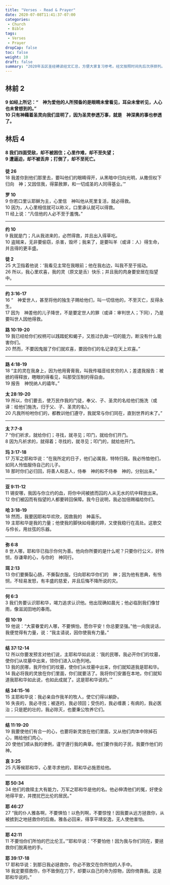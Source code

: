 ```yaml
---
title: "Verses - Read & Prayer"
date: 2020-07-08T11:41:37-07:00
categories:
 - Church
 - Bible
tags:
 - Verses
 - Prayer
dropCap: false
toc: false
weight: 10
draft: false
summary: "2020年五区圣经祷读经文汇总，方便大家复习参考。经文按照时间先后次序排列。最近一周的祷读经文在上面，以前的经文放在下面。"
---
```


## 林前 2
#### 9	如经上所记：“　神为爱他的人所预备的是眼睛未曾看见，耳朵未曾听见，人心也未曾想到的。”<br>10	只有神藉着圣灵向我们显明了，因为圣灵参透万事，就是　神深奥的事也参透了。

## 林后 4
#### 8	我们四面受敌，却不被困住；心里作难，却不至失望；<br>9	遭逼迫，却不被丢弃；打倒了，却不至死亡。

**徒 26**<br>
18 	我差你到他们那里去，要叫他们的眼睛得开，从黑暗中归向光明，从撒但权下归向　神；又因信我，得蒙赦罪，和一切成圣的人同得基业。’”

**罗 10**<br>
9 	你若口里认耶稣为主，心里信　神叫他从死里复活，就必得救。<br> 10 	因为，人心里相信就可以称义，口里承认就可以得救。<br> 11 	经上说：“凡信他的人必不至于羞愧。”
<hr>

**约 10**<br>
9	我就是门；凡从我进来的，必然得救，并且出入得草吃。<br> 10	盗贼来，无非要偷窃，杀害，毁坏；我来了，是要叫羊（或译：人）得生命，并且得的更丰盛。

**徒 2**<br>
25	大卫指着他说：‘我看见主常在我眼前；他在我右边，叫我不至于摇动。<br> 26	所以，我心里欢喜，我的灵（原文是舌）快乐；并且我的肉身要安居在指望中。
<hr>

**约 3:16-17**<br>
16	“　神爱世人，甚至将他的独生子赐给他们，叫一切信他的，不至灭亡，反得永生。<br> 17	因为　神差他的儿子降世，不是要定世人的罪（或译：审判世人；下同），乃是要叫世人因他得救。

**路 10:19-20**<br> 
19	我已经给你们权柄可以践踏蛇和蝎子，又胜过仇敌一切的能力，断没有什么能害你们。<br> 20	然而，不要因鬼服了你们就欢喜，要因你们的名记录在天上欢喜。”
<hr>

**路 4:18-19**<br> 
18	“主的灵在我身上，因为他用膏膏我，叫我传福音给贫穷的人；差遣我报告：被掳的得释放，瞎眼的得看见，叫那受压制的得自由，<br> 19	报告　神悦纳人的禧年。”

**太 28:19-20**<br> 
19	所以，你们要去，使万民作我的门徒，奉父、子、圣灵的名给他们施洗（或译：给他们施洗，归于父、子、圣灵的名）。<br> 20	凡我所吩咐你们的，都教训他们遵守，我就常与你们同在，直到世界的末了。”
<hr>

**太 7:7-8**<br> 
7	“你们祈求，就给你们；寻找，就寻见；叩门，就给你们开门。<br> 8	因为凡祈求的，就得着；寻找的，就寻见；叩门的，就给他开门。

**玛 3:17-18**<br> 
17	万军之耶和华说：“在我所定的日子，他们必属我，特特归我。我必怜恤他们，如同人怜恤服侍自己的儿子。<br> 18	那时你们必归回，将善人和恶人，侍奉　神的和不侍奉　神的，分别出来。”
<hr>

**亚 9:11-12**<br> 
11	锡安哪，我因与你立约的血，将你中间被掳而囚的人从无水的坑中释放出来。<br> 12	你们被囚而有指望的人都要转回保障。我今日说明，我必加倍赐福给你们。

**哈 3:18-19**<br> 
18	然而，我要因耶和华欢欣，因救我的　神喜乐。<br> 19	主耶和华是我的力量；他使我的脚快如母鹿的蹄，又使我稳行在高处。这歌交与伶长，用丝弦的乐器。
<hr>

**弥 6:8**<br> 
8	世人哪，耶和华已指示你何为善。他向你所要的是什么呢？只要你行公义，好怜悯，存谦卑的心，与你的　神同行。

**珥 2:13**<br> 
13	你们要撕裂心肠，不撕裂衣服。归向耶和华你们的　神；因为他有恩典，有怜悯，不轻易发怒，有丰盛的慈爱，并且后悔不降所说的灾。
<hr>

**何 6:3**<br> 
3	我们务要认识耶和华，竭力追求认识他。他出现确如晨光；他必临到我们像甘雨，像滋润田地的春雨。

**但 10:19**<br> 
19	他说：“大蒙眷爱的人哪，不要惧怕，愿你平安！你总要坚强。”他一向我说话，我便觉得有力量，说：“我主请说，因你使我有力量。”
<hr>

**结 37:12-14**<br> 
12	所以你要发预言对他们说，主耶和华如此说：‘我的民哪，我必开你们的坟墓，使你们从坟墓中出来，领你们进入以色列地。<br> 13	我的民哪，我开你们的坟墓，使你们从坟墓中出来，你们就知道我是耶和华。<br> 14	我必将我的灵放在你们里面，你们就要活了。我将你们安置在本地，你们就知道我耶和华如此说，也如此成就了。这是耶和华说的。’”

**结 34:15-16**<br> 
15	主耶和华说：我必亲自作我羊的牧人，使它们得以躺卧。<br> 16	失丧的，我必寻找；被逐的，我必领回；受伤的，我必缠裹；有病的，我必医治；只是肥的壮的，我必除灭，也要秉公牧养它们。
<hr>

**结 11:19-20**<br> 
19	我要使他们有合一的心，也要将新灵放在他们里面，又从他们肉体中除掉石心，赐给他们肉心，<br> 20	使他们顺从我的律例，谨守遵行我的典章。他们要作我的子民，我要作他们的　神。

**哀 3:25**<br> 
25	凡等候耶和华，心里寻求他的，耶和华必施恩给他。
<hr>

**耶 50:34**<br> 
34	他们的救赎主大有能力，万军之耶和华是他的名。他必伸清他们的冤，好使全地得平安，并搅扰巴比伦的居民。”

**耶 46:27**<br> 
27	“我的仆人雅各啊，不要惧怕！以色列啊，不要惊惶！因我要从远方拯救你，从被掳到之地拯救你的后裔。雅各必回来，得享平靖安逸，无人使他害怕。
<hr>

**耶 42:11**<br> 
11 不要怕你们所怕的巴比伦王。’”耶和华说：“不要怕他！因为我与你们同在，要拯救你们脱离他的手。

**耶 39:17-18**<br> 
17 耶和华说：到那日我必拯救你，你必不致交在你所怕的人手中。 <br> 18 我定要搭救你，你不致倒在刀下，却要以自己的命为掠物，因你倚靠我。这是耶和华说的。” 
